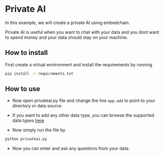 # Private AI

In this example, we will create a private AI using embedchain.

Private AI is useful when you want to chat with your data and you dont want to spend money and your data should stay on your machine.

## How to install

First create a virtual environment and install the requirements by running

```bash
pip install -r requirements.txt
```

## How to use

* Now open privateai.py file and change the line `app.add` to point to your directory or data source.
* If you want to add any other data type, you can browse the supported data types [here](https://docs.embedchain.ai/components/data-sources/overview)

* Now simply run the file by

```bash
python privateai.py
```

* Now you can enter and ask any questions from your data.